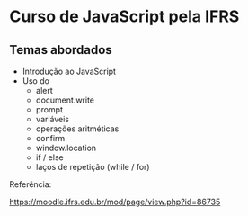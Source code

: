 # Curso de JavaScript pela IFRS

## Temas abordados

- Introdução ao JavaScript
- Uso do
   - alert
   - document.write
   - prompt
   - variáveis
   - operações aritméticas
   - confirm
   - window.location
   - if / else
   - laços de repetição (while / for)



Referência: 

https://moodle.ifrs.edu.br/mod/page/view.php?id=86735